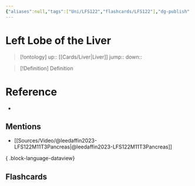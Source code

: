```yaml
---
{"aliases":null,"tags":["Uni/LFS122","flashcards/LFS122"],"dg-publish":true,"permalink":"/cards/left-lobe-of-the-liver/","dgPassFrontmatter":true}
---
```


# Left Lobe of the Liver

> [!ontology]
> up:: [[Cards/Liver\|Liver]]
> jump:: 
> down:: 

> [!Definition] Definition
> 

# Reference
- 

## Mentions
- [[Sources/Video/@leedaffin2023-LFS122M11T3Pancreas\|@leedaffin2023-LFS122M11T3Pancreas]]

{ .block-language-dataview}

## Flashcards
